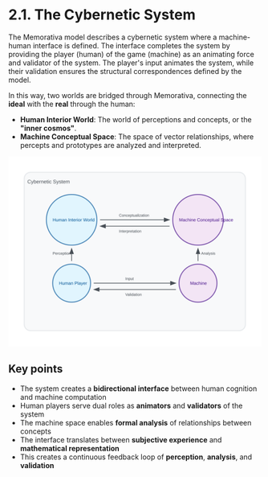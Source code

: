# 2.1. The Cybernetic System

The Memorativa model describes a cybernetic system where a machine-human interface is defined. The interface completes the system by providing the player (human) of the game (machine) as an animating force and validator of the system. The player's input animates the system, while their validation ensures the structural correspondences defined by the model.

In this way, two worlds are bridged through Memorativa, connecting the **ideal** with the **real** through the human:

- **Human Interior World**: The world of perceptions and concepts, or the **"inner cosmos"**.
- **Machine Conceptual Space**: The space of vector relationships, where percepts and prototypes are analyzed and interpreted.

![Conceptual Space Mapping Comparison](assets/cybernetic.svg)

## Key points

- The system creates a **bidirectional interface** between human cognition and machine computation
- Human players serve dual roles as **animators** and **validators** of the system
- The machine space enables **formal analysis** of relationships between concepts
- The interface translates between **subjective experience** and **mathematical representation**
- This creates a continuous feedback loop of **perception**, **analysis**, and **validation**